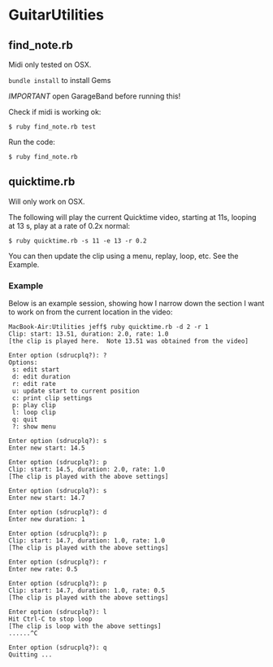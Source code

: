 # GuitarUtilities

## find_note.rb

Midi only tested on OSX.

`bundle install` to install Gems

*IMPORTANT* open GarageBand before running this!

Check if midi is working ok:

```
$ ruby find_note.rb test
```

Run the code:

```
$ ruby find_note.rb
```

## quicktime.rb

Will only work on OSX.

The following will play the current Quicktime video, starting at 11s,
looping at 13 s, play at a rate of 0.2x normal:

```
$ ruby quicktime.rb -s 11 -e 13 -r 0.2
```

You can then update the clip using a menu, replay, loop, etc.  See the
Example.


### Example

Below is an example session, showing how I narrow down the section I
want to work on from the current location in the video:

```
MacBook-Air:Utilities jeff$ ruby quicktime.rb -d 2 -r 1
Clip: start: 13.51, duration: 2.0, rate: 1.0
[the clip is played here.  Note 13.51 was obtained from the video]

Enter option (sdrucplq?): ?
Options:
 s: edit start
 d: edit duration
 r: edit rate
 u: update start to current position
 c: print clip settings
 p: play clip
 l: loop clip
 q: quit
 ?: show menu

Enter option (sdrucplq?): s
Enter new start: 14.5

Enter option (sdrucplq?): p
Clip: start: 14.5, duration: 2.0, rate: 1.0
[The clip is played with the above settings]

Enter option (sdrucplq?): s
Enter new start: 14.7

Enter option (sdrucplq?): d
Enter new duration: 1

Enter option (sdrucplq?): p
Clip: start: 14.7, duration: 1.0, rate: 1.0
[The clip is played with the above settings]

Enter option (sdrucplq?): r
Enter new rate: 0.5

Enter option (sdrucplq?): p
Clip: start: 14.7, duration: 1.0, rate: 0.5
[The clip is played with the above settings]

Enter option (sdrucplq?): l
Hit Ctrl-C to stop loop
[The clip is loop with the above settings]
......^C

Enter option (sdrucplq?): q
Quitting ...

```

